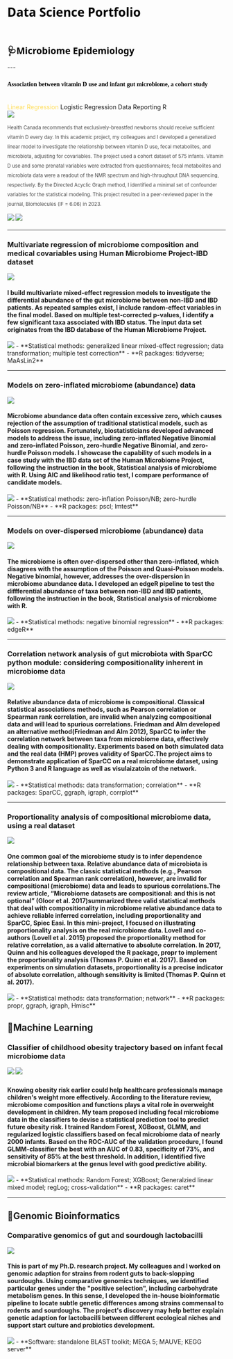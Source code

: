 <style>
  .heading1{
    color: black;
    font-weight:bold;
    font-size: 200%;
    font-family: Segoe UI;
    line-height: 24px;
  }
  
  .heading2{
    color: black;
    font-weight:bold;
    font-size: 150%;
    font-family: Segoe UI;
    line-height: 24px;
  }
  
  .heading3{
    color: black;
    font-weight:bold;
    font-size: 100%;
    font-family: Verdana;
    line-height: 24px;
  }
 
  p {
    line-height: 22px; 
    color:#494949; 
    font-weight:normal;
    font-size: 80%;
    font-famiy:Georgia;
  }
  
</style>

<h1 id="identifier" class="heading1">
  Data Science Portfolio 
</h1>

<br/>

<h2 id="identifier" class="heading2">
  🩺Microbiome Epidemiology
</h2>
--- 
<h3 id="identifier" class="heading3">
  Association between vitamin D use and infant gut microbiome, a cohort study
</h3> 
<br/>
<link rel="stylesheet" href="https://cdn.jsdelivr.net/npm/bulma@0.9.4/css/bulma.min.css">
<div class="tags">
  <span class="tag", style="color:#ffdd57">Linear Regression</span>
  <span class="tag">Logistic Regression</span>
  <span class="tag">Data Reporting</span>
  <span class="tag">R</span>
</div>  

<img src="images/model_infant_vitd.jpg"/>

<p id="identifier" class="p">
Health Canada recommends that exclusively-breastfed newborns should receive sufficient vitamin D every day. In this academic project, my colleagues and I developed a generalized linear model to investigate the relationship between vitamin D use, fecal metabolites, and microbiota, adjusting for covariables. The project used a cohort dataset of 575 infants. Vitamin D use and some prenatal variables were extracted from questionnaires; fecal metabolites and microbiota data were a readout of the NMR spectrum and high-throughput DNA sequencing, respectively. By the Directed Acyclic Graph method, I identified a minimal set of confounder variables for the statistical modeling. This project resulted in a peer-reviewed paper in the journal, Biomolecules (IF = 6.06) in 2023.
</p>

[![](https://img.shields.io/badge/PDF-Open_research_poster-B44F99?logo=PDF)](pdf/Poster_vitD_microbiome_david.pdf) 
[![](https://img.shields.io/badge/HTML-View%20artile-yellow)](https://www.mdpi.com/2218-273X/13/2/200)

---
### Multivariate regression of microbiome composition and medical covariables using Human Microbiome Project-IBD dataset 
[![](https://img.shields.io/badge/GitHub-View_on_GitHub-1182C3?logo=GitHub)](html/maaslin2-IBD-microbiome.html) 
#### I build multivariate mixed-effect regression models to investigate the differential abundance of the gut microbiome between non-IBD and IBD patients. As repeated samples exist, I include random-effect variables in the final model. Based on multiple test-corrected p-values, I identify a few significant taxa associated with IBD status. The input data set originates from the IBD database of the Human Microbiome Project. 
<img src="images/image_multi-regression_david.png?raw=false"/>
- **Statistical methods: generalized linear mixed-effect regression; data transformation; multiple test correction**
- **R packages: tidyverse; MaAsLin2**

---
### Models on zero-inflated microbiome (abundance) data
[![](https://img.shields.io/badge/GitHub-View_on_GitHub-0476D0?logo=GitHub)](html/zero-inflated-models-mcirobiome.html) 
#### Microbiome abundance data often contain excessive zero, which causes rejection of the assumption of traditional statistical models, such as Poisson regression. Fortunately, biostatisticians developed advanced models to address the issue, including zero-inflated Negative Binomial and zero-inflated Poisson, zero-hurdle Negative Binomial, and zero-hurdle Poisson models. I showcase the capability of such models in a case study with the IBD data set of the Human Microbiome Project, following the instruction in the book, Statistical analysis of microbiome with R. Using AIC and likelihood ratio test, I compare performance of candidate models. 
<img src="images/image_zero-inflate_david.png?raw=false"/> 
- **Statistical methods: zero-inflation Poisson/NB; zero-hurdle Poisson/NB**
- **R packages: pscl; lmtest**

---
### Models on over-dispersed microbiome (abundance) data
[![](https://img.shields.io/badge/GitHub-View_on_GitHub-0476D0?logo=GitHub)](html/overdisp-zeroinflate-model.html) 
#### The microbiome is often over-dispersed other than zero-inflated, which disagrees with the assumption of the Poisson and Quasi-Poisson models. Negative binomial, however, addresses the over-dispersion in microbiome abundance data. I developed an edgeR pipeline to test the diffferential abundance of taxa between non-IBD and IBD patients, following the instruction in the book, Statistical analysis of microbiome with R.
<img src="images/image_overdispersion_david.png?raw=false"/> 
- **Statistical methods: negative binomial regression**
- **R packages: edgeR**

---
### Correlation network analysis of gut microbiota with SparCC python module: considering compositionality inherent in microbiome data
[![](https://img.shields.io/badge/GitHub-View_on_GitHub-0476D0?logo=GitHub)](https://davidzhao1015.github.io/sparcc-relative-corr2/#1_install_package)
#### Relative abundance data of microbiome is compositional. Classical statistical associations methods, such as Pearson correlation or Spearman rank correlation, are invalid when analyzing compositional data and will lead to spurious correlations. Friedman and Alm developed an alternative method(Friedman and Alm 2012), SparCC to infer the correlation network between taxa from microbiome data, effectively dealing with compositionality. Experiments based on both simulated data and the real data (HMP) proves validity of SparCC.The project aims to demonstrate application of SparCC on a real microbiome dataset, using Python 3 and R language as well as visulaizatoin of the network. 
<img src="images/sparcc_git_profile.jpg"/> 
- **Statistical methods: data transformation; correlation**
- **R packages: SparCC, ggraph, igraph, corrplot**

---
### Proportionality analysis of compositional microbiome data, using a real dataset
[![](https://img.shields.io/badge/GitHub-View_on_GitHub-0476D0?logo=GitHub)](https://davidzhao1015.github.io/association_analysis_compositional/)
#### One common goal of the microbiome study is to infer dependence relationship between taxa. Relative abundance data of microbiota is compositional data. The classic statistical methods (e.g., Pearson correlation and Spearman rank correlation), however, are invalid for compositional (microbiome) data and leads to spurious correlations.The review article, “Microbiome datasets are compositional: and this is not optional” (Gloor et al. 2017)summarized three valid statistical methods that deal with compositionality in microbiome relative abundance data to achieve reliable inferred correlation, including proportionality and SparCC, Spiec Easi. In this mini-project, I focused on illustrating proportionality analysis on the real microbiome data. Lovell and co-authors (Lovell et al. 2015) proposed the proportionality method for relative correlation, as a valid alternative to absolute correlation. In 2017, Quinn and his colleagues developed the R package, propr to implement the proportionality analysis (Thomas P. Quinn et al. 2017). Based on experiments on simulation datasets, proportionality is a precise indicator of absolute correlation, although sensitivity is limited (Thomas P. Quinn et al. 2017).
<img src="images/propr_profile.jpg"/> 
- **Statistical methods: data transformation; network**
- **R packages: propr, ggraph, igraph, Hmisc** 


## 🤖Machine Learning 
### Classifier of childhood obesity trajectory based on infant fecal microbiome data 
[![](https://img.shields.io/badge/PDF-Open_presentation_slides-C6466B?logo=PDF)](pdf/PPT_predict-child-obesity_davidzhao.pdf)
[![](https://img.shields.io/badge/GitHub-View_on_GitHub-0476D0?logo=GitHub)](https://github.com/davidzhao1015/infant_microbiota_predict_obesity/blob/main/bmi_traj_pred_infant_microbiota.Rmd) 
#### Knowing obesity risk earlier could help healthcare professionals manage children's weight more effectively. According to the literature review, microbiome composition and functions plays a vital role in overweight development in children. My team proposed including fecal microbiome data in the classifiers to devise a statistical prediction tool to predict future obesity risk. I trained Random Forest, XGBoost, GLMM, and regularized logistic classifiers based on fecal microbiome data of nearly 2000 infants. Based on the ROC-AUC of the validation procedure, I found GLMM-classifier the best with an AUC of 0.83, specificity of 73%, and sensitivity of 85% at the best threshold. In addition, I identified five microbial biomarkers at the genus level with good predictive ability. 
<img src="images/fig3_proj1.png?raw=false"/>
- **Statistical methods: Random Forest; XGBoost; Generalzied linear mixed model; regLog; cross-validation**
- **R packages: caret**

---

## 🧬Genomic Bioinformatics
### Comparative genomics of gut and sourdough lactobacilli 
[![](https://img.shields.io/badge/PDF-Open_presentation_slides-C6466B?logo=PDF)](pdf/PPT_phd_david.pdf)  
#### This is part of my Ph.D. research project. My colleagues and I worked on genomic adaption for strains from rodent guts to back-slopping sourdoughs. Using comparative genomics techniques, we identified particular genes under the "positive selection", including carbohydrate metabolism genes. In this sense, I developed the in-house bioinformatic pipeline to locate subtle genetic differences among strains commensal to rodents and sourdoughs. The project's discovery may help better explain genetic adaption for lactobacilli between different ecological niches and support start culture and probiotics development. 
<img src="images/image_comparative-genomics.png?raw=false"/>
- **Software: standalone BLAST toolkit; MEGA 5; MAUVE; KEGG server**


